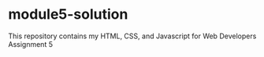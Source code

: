 # module5-solution
This repository contains my HTML, CSS, and Javascript for Web Developers Assignment 5
